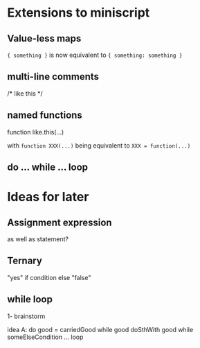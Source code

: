 # Extensions to miniscript

## Value-less maps
`{ something }` is now equivalent to `{ something: something }`

## multi-line comments
/*
like
this
*/

## named functions
function like.this(...)

with `function XXX(...)` being equivalent to `XXX = function(...)`

## do ... while ... loop

# Ideas for later

## Assignment expression
as well as statement?

## Ternary
"yes" if condition else "false"

## while loop
1- brainstorm

idea A:
do
	good = carriedGood
while good
	doSthWith good
while someElseCondition
	...
loop